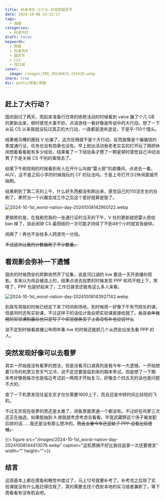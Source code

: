 ```yaml
---
title: 码凌书片·三十七·烂完的国庆节
date: 2024-10-08 14:22:27
tags:
  - 周报
categories:
  - 码凌书片
draft: false
keywords:
  - 周报
  - 码凌书片
  - 国庆节
  - CS2
  - 河口湖
cover:
  image: /images/IMG_20240415_234419.webp
share: true
dir: posts/随笔/周报
---
```


## 赶上了大行动？

国庆刚过了两天，爬起来准备行日常的练枪活动的时候看到 valve 蹦了个几 GB 的更新出来，顿时感觉大事不妙。点进游戏一看好像是传说中的大行动。想了一下从玩 CS 以来我就没玩过真正的大行动，一直都是道听途说，于是乎-110个馒头。

结果被沟槽的圈钱 V 社骗了，这次压根就不是个大行动，反而就像是个骗骗钱的季度通行证，任务也没有勋章也没有。早上刚出活动我老老实实的打开玩了两把休闲想着看看能有多少经验，结果看了一下经验条才攒了一颗星顿时感觉自己冲动消费了于是关掉 CS 干别的事情去了。

结果下午刷视频的时候看到有人在开什么叫做“雷火房”的直播间，点进去一看，AUV，这不是之前小学的时候我玩的 CF 的玩法吗。于是上号打开沙2休闲直接开始刷。

结果刷到了第二天的上午，什么好东西都没有刷出来，感觉自己的110活生生的白刷了。果然当一个兴趣变成工作之后这个爱好就算是毁了。

![2024-10-1st_worst-nation-day-20241008142950122.webp](/images/2024-10-1st_worst-nation-day-20241008142950122.webp)

更搞笑的是，在我刷完我的一张通行证的当天的下午，V 社的更新就把雷火房给 ban 掉了，自此闹钟 CS 最团结的一次可能才持续了不到48个小时就宣告破碎。

闹麻了！再也不会给多人网游充一分钱。

~~不过这次让我的计数器刷了不少数量。~~

## 看观影会弥补一下遗憾

国庆的时候西安的邦群突然开了征集，说是河口湖的 live 要选一天开直播的观影。本来以为鸡会被选上的，结果点进去投票的时候发现 PPP 和鸡不相上下，笑嘻了，PPP 也是好起来了，工作日甚至还能有这么多人来看。

![2024-10-1st_worst-nation-day-20241008143927142.webp](/images/2024-10-1st_worst-nation-day-20241008143927142.webp)

到我写周报的时候已经定下来了时间和场地，到时候周一好像下午有节院长的课，但是同时还有实验课，不过这样子的话估计我会把实验课直接给翘了。~~反正去年我翘的实验课到最后也只是写了个实验报告交了上去没有补也没说什么~~

说不定到时候看直播公布明年春 live 的时候还能抓几个从西安出发去看 PPP 的人。

## 突然发现好像可以去看萝

其实一开始我没有看萝的想法，但是没看河口湖真的是我今年一大遗憾。一开始想着12月的机票又贵天气又冷，说不定还要面临到来的期末考试。但是想了一下期末考好像我每次也是临近考试前一两周才开始复习，好像去个四五天的话也是问题不大的。

查了一下机票发现往返东京才仅仅需要1600上下，而且还是中转时间比较短的飞机。

不过无奈现在收萝的票还是太难了，闲鱼票酱票通一个都没有。不过好在鸡萝三次还正在抽选，如果能抽到 A 席我就考虑考虑去看看。毕竟武藏野这个场子被发配后排的话……我还是没有那么想冲的。~~而且主要今年还是缺了 PPP 没看比较遗憾。~~

{{< figure src="/images/2024-10-1st_worst-nation-day-20241008144413076.webp" caption="这机票搞不好比我往返家一次还要便宜" width="" height="">}}

## 结言

这周基本上都在摸鱼和睡觉中度过了，马上12号就要补考了。补考完之后除了实验课就没有什么能拦得住我了，真的需要去找个西安本地的实习或者兼职了。等下周看看有没有机会吧。